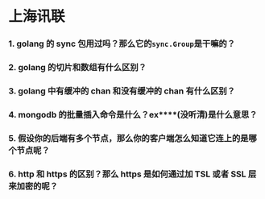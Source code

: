 # 上海讯联

### 1. golang 的 sync 包用过吗？那么它的`sync.Group`是干嘛的？

### 2. golang 的切片和数组有什么区别？

### 3. golang 中有缓冲的 chan 和没有缓冲的 chan 有什么区别？

### 4. mongodb 的批量插入命令是什么？ex\*\*\*\*(没听清)是什么意思？

### 5. 假设你的后端有多个节点，那么你的客户端怎么知道它连上的是哪个节点呢？

### 6. http 和 https 的区别？那么 https 是如何通过加 TSL 或者 SSL 层来加密的呢？
